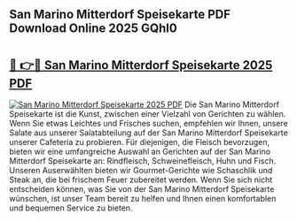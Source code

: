 ## San Marino Mitterdorf Speisekarte PDF Download Online 2025 GQhl0

# <h2><a href="http://gcbo6ul.nevu.top/?p=San+Marino+Mitterdorf+Speisekarte">🔗 👉🔴 San Marino Mitterdorf Speisekarte 2025 PDF</a></h2>

[![San Marino Mitterdorf Speisekarte 2025 PDF](https://i.imgur.com/dBaPXMq.png)](http://gcbo6ul.nevu.top/?p=San+Marino+Mitterdorf+Speisekarte)
Die San Marino Mitterdorf Speisekarte ist die Kunst, zwischen einer Vielzahl von Gerichten zu wählen. Wenn Sie etwas Leichtes und Frisches suchen, empfehlen wir Ihnen, unsere Salate aus unserer Salatabteilung auf der San Marino Mitterdorf Speisekarte unserer Cafeteria zu probieren. Für diejenigen, die Fleisch bevorzugen, bieten wir eine umfangreiche Auswahl an Gerichten auf der San Marino Mitterdorf Speisekarte an: Rindfleisch, Schweinefleisch, Huhn und Fisch. Unseren Auserwählten bieten wir Gourmet-Gerichte wie Schaschlik und Steak an, die bei frischem Feuer zubereitet werden. Wenn Sie sich nicht entscheiden können, was Sie von der San Marino Mitterdorf Speisekarte wünschen, ist unser Team bereit zu helfen und Ihnen einen komfortablen und bequemen Service zu bieten.
